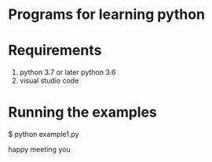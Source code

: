 Programs for learning python
============================

Requirements
=============
1. python 3.7 or later python 3.6
2. visual studio code


Running the examples
=====================
$ python example1.py

happy meeting you
